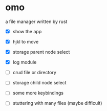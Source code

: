 # omo
a file manager written by rust

- [x] show the app
- [x] hjkl to move
- [x] storage parent node select
- [x] log module
- [ ] crud file or directory
- [ ] storage child node select
- [ ] some more keybindings
- [ ] stuttering with many files (maybe difficult)


